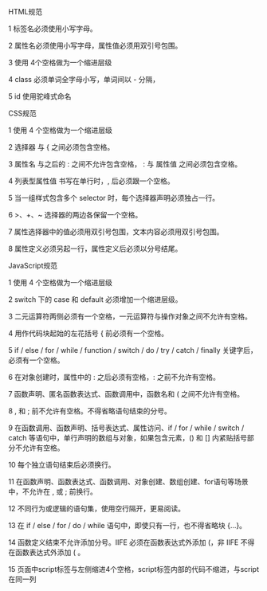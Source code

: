 HTML规范

1 标签名必须使用小写字母。

2 属性名必须使用小写字母，属性值必须用双引号包围。

3 使用 4个空格做为一个缩进层级

4 class 必须单词全字母小写，单词间以 - 分隔，

5 id 使用驼峰式命名

 

CSS规范

1 使用 4 个空格做为一个缩进层级

2 选择器 与 { 之间必须包含空格。

3 属性名 与之后的 : 之间不允许包含空格， : 与 属性值 之间必须包含空格。

4 列表型属性值 书写在单行时，, 后必须跟一个空格。

5 当一组样式包含多个 selector 时，每个选择器声明必须独占一行。

6 >、+、~ 选择器的两边各保留一个空格。

7 属性选择器中的值必须用双引号包围，文本内容必须用双引号包围。

8 属性定义必须另起一行，属性定义后必须以分号结尾。

 

JavaScript规范

1 使用 4 个空格做为一个缩进层级

2 switch 下的 case 和 default 必须增加一个缩进层级。

3 二元运算符两侧必须有一个空格，一元运算符与操作对象之间不允许有空格。

4 用作代码块起始的左花括号 { 前必须有一个空格。

5 if / else / for / while / function / switch / do / try / catch / finally 关键字后，必须有一个空格。

6 在对象创建时，属性中的 : 之后必须有空格，: 之前不允许有空格。

7 函数声明、匿名函数表达式、函数调用中，函数名和 ( 之间不允许有空格。

8 , 和 ; 前不允许有空格。不得省略语句结束的分号。

9 在函数调用、函数声明、括号表达式、属性访问、if / for / while / switch / catch 等语句中，单行声明的数组与对象，如果包含元素，() 和 [] 内紧贴括号部分不允许有空格。

10 每个独立语句结束后必须换行。

11 在函数声明、函数表达式、函数调用、对象创建、数组创建、for语句等场景中，不允许在 , 或 ; 前换行。

12 不同行为或逻辑的语句集，使用空行隔开，更易阅读。

13 在 if / else / for / do / while 语句中，即使只有一行，也不得省略块 {...}。

14 函数定义结束不允许添加分号。IIFE 必须在函数表达式外添加 (，非 IIFE 不得在函数表达式外添加 ( 。

15 页面中script标签与左侧缩进4个空格，script标签内部的代码不缩进，与script在同一列